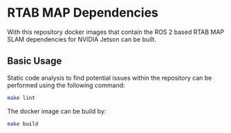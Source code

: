 
# RTAB MAP Dependencies

With this repository docker images that contain the ROS 2 based RTAB MAP SLAM
dependencies for NVIDIA Jetson can be built.

## Basic Usage

Static code analysis to find potential issues within the repository can be
performed using the following command:

```bash
make lint
```

The docker image can be build by:

```bash
make build
```
